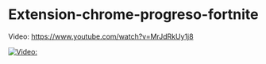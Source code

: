 # Extension-chrome-progreso-fortnite



Video:
https://www.youtube.com/watch?v=MrJdRkUy1j8

[![Video: ](https://img.youtube.com/vi/MrJdRkUy1j8/0.jpg)](https://www.youtube.com/watch?v=MrJdRkUy1j8)
